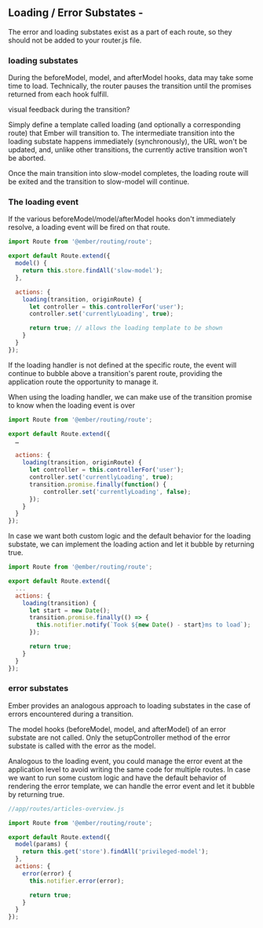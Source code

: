 
## Loading / Error Substates -

The error and loading substates exist as a part of each route, so they should not be added to your router.js file.

### loading substates

During the beforeModel, model, and afterModel hooks, data may take some time to load. Technically, the router pauses the transition until the promises returned from each hook fulfill.

visual feedback during the transition?

Simply define a template called loading (and optionally a corresponding route) that Ember will transition to. The intermediate transition into the loading substate happens immediately (synchronously), the URL won't be updated, and, unlike other transitions, the currently active transition won't be aborted.

Once the main transition into slow-model completes, the loading route will be exited and the transition to slow-model will continue.

### The loading event

If the various beforeModel/model/afterModel hooks don't immediately resolve, a loading event will be fired on that route.

```js
import Route from '@ember/routing/route';

export default Route.extend({
  model() {
    return this.store.findAll('slow-model');
  },

  actions: {
    loading(transition, originRoute) {
      let controller = this.controllerFor('user');
      controller.set('currentlyLoading', true);

      return true; // allows the loading template to be shown
    }
  }
});
```

If the loading handler is not defined at the specific route, the event will continue to bubble above a transition's parent route, providing the application route the opportunity to manage it.

When using the loading handler, we can make use of the transition promise to know when the loading event is over

```js
import Route from '@ember/routing/route';

export default Route.extend({
  …

  actions: {
    loading(transition, originRoute) {
      let controller = this.controllerFor('user');
      controller.set('currentlyLoading', true);
      transition.promise.finally(function() {
          controller.set('currentlyLoading', false);
      });
    }
  }
});
```

In case we want both custom logic and the default behavior for the loading substate, we can implement the loading action and let it bubble by returning true.

```js
import Route from '@ember/routing/route';

export default Route.extend({
  ...
  actions: {
    loading(transition) {
      let start = new Date();
      transition.promise.finally(() => {
        this.notifier.notify(`Took ${new Date() - start}ms to load`);
      });

      return true;
    }
  }
});
```


### error substates

Ember provides an analogous approach to loading substates in the case of errors encountered during a transition.

The model hooks (beforeModel, model, and afterModel) of an error substate are not called. Only the setupController method of the error substate is called with the error as the model.


Analogous to the loading event, you could manage the error event at the application level to avoid writing the same code for multiple routes.
In case we want to run some custom logic and have the default behavior of rendering the error template, we can handle the error event and let it bubble by returning true.

```js
//app/routes/articles-overview.js

import Route from '@ember/routing/route';

export default Route.extend({
  model(params) {
    return this.get('store').findAll('privileged-model');
  },
  actions: {
    error(error) {
      this.notifier.error(error);

      return true;
    }
  }
});
```
